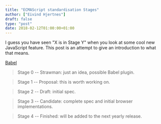 ```yaml
---
title: "ECMAScript standardisation Stages"
author: ["Eivind Hjertnes"]
draft: false
type: "post"
date: 2018-02-12T01:00:00+01:00
---
```


I guess you have seen "X is in Stage Y" when you look at some cool new
JavaScript feature. This post is an attempt to give an introduction to
what that means.

[Babel](https://babeljs.io/docs/plugins/)

> Stage 0 -- Strawman: just an idea, possible Babel plugin.

<!--quoteend-->

> Stage 1 -- Proposal: this is worth working on.

<!--quoteend-->

> Stage 2 -- Draft: initial spec.

<!--quoteend-->

> Stage 3 -- Candidate: complete spec and initial browser
> implementations.

<!--quoteend-->

> Stage 4 -- Finished: will be added to the next yearly release.
